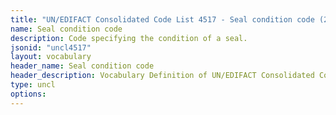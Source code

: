 ```yaml
---
title: "UN/EDIFACT Consolidated Code List 4517 - Seal condition code (20B) JSON-LD Vocabulary"
name: Seal condition code
description: Code specifying the condition of a seal.
jsonid: "uncl4517"
layout: vocabulary
header_name: Seal condition code
header_description: Vocabulary Definition of UN/EDIFACT Consolidated Code List 4517 - Seal condition code (20B) semantics in HTML format. JSON-LD format is available at [uncl4517.jsonld](/vocabulary/uncl4517.jsonld)
type: uncl
options:
---
```

